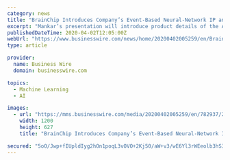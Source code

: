 ```yaml
---
category: news
title: "BrainChip Introduces Company’s Event-Based Neural-Network IP and NSoC Device at Linley Processor Virtual Conference"
excerpt: "Mankar’s presentation will introduce product details of the AKD1000, BrainChip's first event-based neural-network IP and NSoC device ... company that has developed a revolutionary advanced neural networking processor that brings artificial intelligence to the edge in a way that existing technologies are not capable. The solution is high ..."
publishedDateTime: 2020-04-02T12:05:00Z
webUrl: "https://www.businesswire.com/news/home/20200402005259/en/BrainChip-Introduces-Company’s-Event-Based-Neural-Network-IP-NSoC"
type: article

provider:
  name: Business Wire
  domain: businesswire.com

topics:
  - Machine Learning
  - AI

images:
  - url: "https://mms.businesswire.com/media/20200402005259/en/782937/23/BrainChip-Logo_tagline_full_color_header_retina.jpg"
    width: 1200
    height: 627
    title: "BrainChip Introduces Company’s Event-Based Neural-Network IP and NSoC Device at Linley Processor Virtual Conference"

secured: "5oO/Jwp+fIUpldIyg2hOn1poqL3vOVO+2Kj50/aW+v3/wE6Yl3rWEeolb3hS3CTQgIU0ZAKJD0VGedtCCqZOaakT6SiJBgfeNNJuV0MtRE66TENpUK96kxcGLWoZxIfCVIERl7zYFoPnaV437vVNtWXPqw1eKKWXHl3+oZvy3KH0M8llvT5wR2dGYw8iVhJKSaVNTf68P9QcSubYl33XzSW9wwQrjj2R1qvXz4zf/QmzKsYs09X/7NhCZMgE9Rag8jisKVyuupVU7XNViw14XQDFdvu+xk7Ik9Ps01d/+E4dHBZkuzJrkbc53XWyY0kd;GHD00d2CFSTX0B/sCtIfbA=="
---
```


